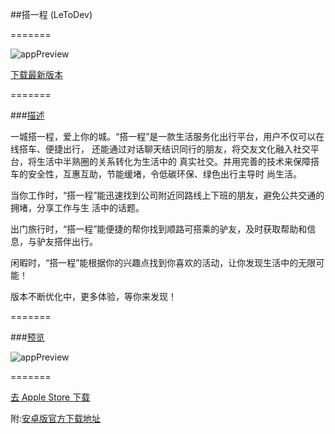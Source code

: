 ##搭一程 (LeToDev)

=======

![appPreview](http://www.wealift.com/images/code.gif)

[下载最新版本]()

=======

###[描述](http://www.wealift.com/aboutUs/default.html)

一城搭一程，爱上你的城。“搭一程”是一款生活服务化出行平台，用户不仅可以在线搭车、便捷出行，
还能通过对话聊天结识同行的朋友，将交友文化融入社交平台，将生活中半熟圈的关系转化为生活中的
真实社交。并用完善的技术来保障搭车的安全性，互惠互助，节能缓堵，令低碳环保、绿色出行主导时
尚生活。

当你工作时，“搭一程”能迅速找到公司附近同路线上下班的朋友，避免公共交通的拥堵，分享工作与生
活中的话题。

出门旅行时，“搭一程”能便捷的帮你找到顺路可搭乘的驴友，及时获取帮助和信息，与驴友搭伴出行。

闲暇时，“搭一程”能根据你的兴趣点找到你喜欢的活动，让你发现生活中的无限可能！

版本不断优化中，更多体验，等你来发现！

=======

###[预览](http://www.wealift.com/index.html)

![appPreview](http://www.wealift.com/images/about_pic_03_01.jpg)

=======

[去 Apple Store 下载](https://itunes.apple.com/us/app/da-yi-cheng/id904184904?l=zh&ls=1&mt=8)

附:[安卓版官方下载地址](http://www.wealift.com/downloads/index.html)
